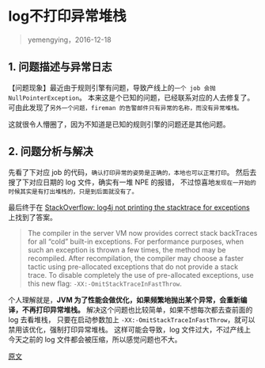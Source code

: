 

log不打印异常堆栈
==========
> yemengying，2016-12-18


## 1. 问题描述与异常日志
【问题现象】最近由于规则引擎有问题，导致产线上的`一个 job 会抛 NullPointerException`。
本来这是个已知的问题，已经联系对应的人去修复了。
可由此发现了`另外一个问题，fireman 的告警邮件只有异常的名称，而没有异常堆栈。`

这就很令人懵圈了，因为不知道是已知的规则引擎的问题还是其他问题。


## 2. 问题分析与解决
先看了下对应 job 的代码，`确认打印异常的姿势是正确的，本地也可以正常打印`。
然后去搜了下对应日期的 log 文件，确实有一堆 NPE 的报错，
不过惊喜地`发现在一开始的时候其实是有打出堆栈的，只是到后面就没有了。`

最后终于在 [StackOverflow: log4j not printing the stacktrace for exceptions](https://stackoverflow.com/questions/2295015/log4j-not-printing-the-stacktrace-for-exceptions)
上找到了答案。

> The compiler in the server VM now provides correct stack backTraces for all “cold” built-in exceptions.
> For performance purposes, when such an exception is thrown a few times, the method may be recompiled.
> After recompilation, the compiler may choose a faster tactic using pre-allocated exceptions that do not provide a stack trace.
> To disable completely the use of pre-allocated exceptions, use this new flag: `-XX:-OmitStackTraceInFastThrow`.

个人理解就是，**JVM 为了性能会做优化，如果频繁地抛出某个异常，会重新编译，不再打印异常堆栈。**
解决这个问题也比较简单，如果不想每次都去查前面的 log 去看堆栈，
只要在启动参数加上 `-XX:-OmitStackTraceInFastThrow`，就可以禁用该优化，强制打印异常堆栈。
这样可能会导致，log 文件过大，不过产线上今天之前的 log 文件都会被压缩，所以感觉问题也不大。


[原文](https://yemengying.com/2016/12/18/log4j-not-printing-stacktrace-for-eception/)

